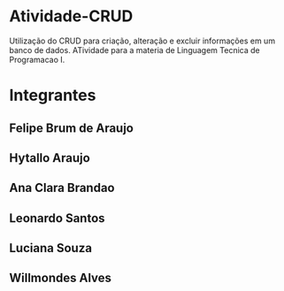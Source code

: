 # Atividade-CRUD
Utilização do CRUD para criação, alteração e excluir informações em um banco de dados. ATividade para a materia de Linguagem Tecnica de Programacao I.
# Integrantes
## Felipe Brum de Araujo
## Hytallo Araujo
## Ana Clara Brandao
## Leonardo Santos
## Luciana Souza
## Willmondes Alves
